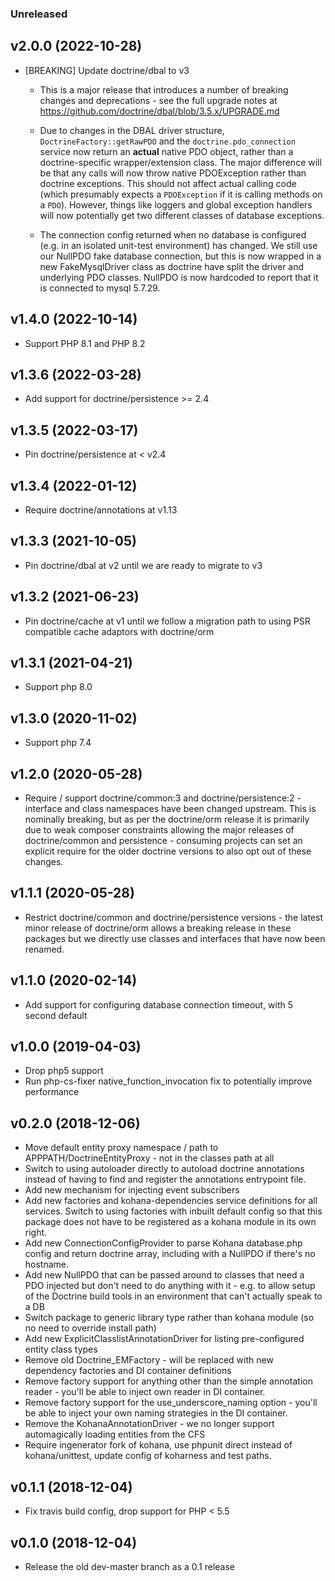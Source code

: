 ### Unreleased

## v2.0.0 (2022-10-28)

* [BREAKING] Update doctrine/dbal to v3
  - This is a major release that introduces a number of breaking changes and deprecations - see the full upgrade notes
    at https://github.com/doctrine/dbal/blob/3.5.x/UPGRADE.md
  
  - Due to changes in the DBAL driver structure, `DoctrineFactory::getRawPDO` and the `doctrine.pdo_connection` service
    now return an **actual** native PDO object, rather than a doctrine-specific wrapper/extension class. The major 
    difference will be that any calls will now throw native PDOException rather than doctrine exceptions. This should
    not affect actual calling code (which presumably expects a `PDOException` if it is calling methods on a `PDO`). 
    However, things like loggers and global exception handlers will now potentially get two different classes of
    database exceptions.

  - The connection config returned when no database is configured (e.g. in an isolated unit-test environment) has 
    changed. We still use our NullPDO fake database connection, but this is now wrapped in a new FakeMysqlDriver class
    as doctrine have split the driver and underlying PDO classes. NullPDO is now hardcoded to report that it is 
    connected to mysql 5.7.29.

## v1.4.0 (2022-10-14)

* Support PHP 8.1 and PHP 8.2

## v1.3.6 (2022-03-28)

* Add support for doctrine/persistence >= 2.4

## v1.3.5 (2022-03-17)

* Pin doctrine/persistence at < v2.4

## v1.3.4 (2022-01-12)

* Require doctrine/annotations at v1.13

## v1.3.3 (2021-10-05)

* Pin doctrine/dbal at v2 until we are ready to migrate to v3

## v1.3.2 (2021-06-23)

* Pin doctrine/cache at v1 until we follow a migration path to using PSR compatible cache adaptors with doctrine/orm

## v1.3.1 (2021-04-21)

* Support php 8.0

## v1.3.0 (2020-11-02)

* Support php 7.4

## v1.2.0 (2020-05-28)

* Require / support doctrine/common:3 and doctrine/persistence:2 - interface and class namespaces have been changed
  upstream. This is nominally breaking, but as per the doctrine/orm release it is primarily due to weak composer 
  constraints allowing the major releases of doctrine/common and persistence - consuming projects can set an explicit
  require for the older doctrine versions to also opt out of these changes.

## v1.1.1 (2020-05-28)

* Restrict doctrine/common and doctrine/persistence versions - the latest minor release of doctrine/orm allows a 
  breaking release in these packages but we directly use classes and interfaces that have now been renamed.

## v1.1.0 (2020-02-14)

* Add support for configuring database connection timeout, with 5 second default

## v1.0.0 (2019-04-03)

* Drop php5 support
* Run php-cs-fixer native_function_invocation fix to potentially improve performance

## v0.2.0 (2018-12-06)

* Move default entity proxy namespace / path to APPPATH/DoctrineEntityProxy - not in the classes path at all
* Switch to using autoloader directly to autoload doctrine annotations instead of having to find and register the
  annotations entrypoint file.
* Add new mechanism for injecting event subscribers
* Add new factories and kohana-dependencies service definitions for all services. Switch to using 
  factories with inbuilt default config so that this package does not have to be registered as a 
  kohana module in its own right.
* Add new ConnectionConfigProvider to parse Kohana database.php config and return doctrine array, including with
  a NullPDO if there's no hostname.
* Add new NullPDO that can be passed around to classes that need a PDO injected but don't need to do anything
  with it - e.g. to allow setup of the Doctrine build tools in an environment that can't actually speak to a DB
* Switch package to generic library type rather than kohana module (so no need to override install path)
* Add new ExplicitClasslistAnnotationDriver for listing pre-configured entity class types
* Remove old Doctrine_EMFactory - will be replaced with new dependency factories and DI container definitions
* Remove factory support for anything other than the simple annotation reader - you'll be able to inject own reader in
  DI container.
* Remove factory support for the use_underscore_naming option - you'll be able to inject your own naming strategies in
  the DI container.
* Remove the KohanaAnnotationDriver - we no longer support automagically loading entities from the CFS
* Require ingenerator fork of kohana, use phpunit direct instead of kohana/unittest, update config of koharness and
  test paths.

## v0.1.1 (2018-12-04)

* Fix travis build config, drop support for PHP < 5.5

## v0.1.0 (2018-12-04)

* Release the old dev-master branch as a 0.1 release
